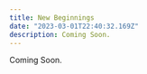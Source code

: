 ```yaml
---
title: New Beginnings
date: "2023-03-01T22:40:32.169Z"
description: Coming Soon.
---
```


Coming Soon.

